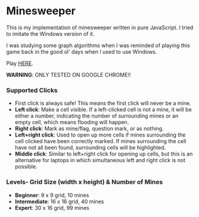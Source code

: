 # Minesweeper

This is my implementation of minesweeper written in pure JavaScript. I tried to imitate the Windows version of it.

I was studying some graph algorithms when I was reminded of playing this game back in the good ol' days when I used to use Windows.

Play [HERE](https://mcw-minesweeper.herokuapp.com/minesweeperDisplay.html). 

**WARNING**: ONLY TESTED ON GOOGLE CHROME!!

### Supported Clicks
- First click is always safe! This means the first click will never be a mine.
- **Left click**: Make a cell visible. If a left-clicked cell is not a mine, it will be either a number, indicating the number of surrounding mines or an empty cell, which means flooding will happen.
- **Right click**: Mark as mine/flag, question mark, or as nothing.
- **Left+right click**:  Used to open up more cells if mines surrounding the cell clicked have been correctly marked. If mines surrounding the cell have not all been found, surrounding cells will be highlighted.
- **Middle click**: Similar to left+right click for opening up cells, but this is an alternative for laptops in which simultaneous left and right click is not possible.

### Levels- Grid Size (width x height) & Number of Mines
- **Beginner**: 9 x 9 grid, 10 mines
- **Intermediate**: 16 x 16 grid, 40 mines
- **Expert**: 30 x 16 grid, 99 mines